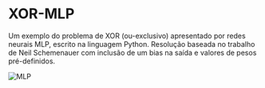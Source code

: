 # XOR-MLP
Um exemplo do problema de XOR (ou-exclusivo) apresentado por redes neurais MLP, escrito na linguagem Python. Resolução baseada no trabalho de Neil Schemenauer com inclusão de um bias na saída e valores de pesos pré-definidos. 

![MLP](https://i.imgur.com/COAlTYP.png)
